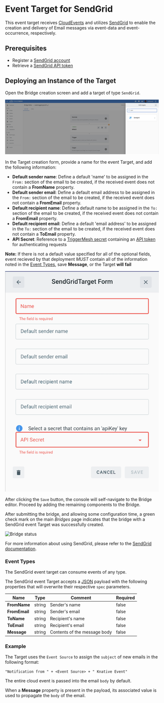 # Event Target for SendGrid

This event target receives [CloudEvents][ce] and utilizes [SendGrid][sg] to enable the creation and delivery of Email messages via event-data and event-occurrence, respectively.

## Prerequisites

* Register a [SendGrid account][sgSU]
* Retrieve a [SendGrid API token][api]

## Deploying an Instance of the Target

Open the Bridge creation screen and add a target of type `SendGrid`.

![Adding a SendGrid target](../images/sendgrid-target/create-bridge-1.png)

In the Target creation form, provide a name for the event Target, and add the following information:

* **Default sender name**: Define a default 'name' to be assigned in the `From:` section of the email to be created, if the received event does not contain a **FromName** property.
* **Default sender email**: Define a default email address to be assigned in the `From:` section of the email to be created, if the received event does not contain a **FromEmail** property.
* **Default recipient name**: Define a default name to be assigned in the `To:` section of the email to be created, if the received event does not contain a **FromEmail** property.
* **Default recipient email**: Define a default 'email address' to be assigned in the `To:` section of the email to be created, if the received event does not contain a **ToEmail** property.
* **API Secret**: Reference to a [TriggerMesh secret][tm-secret] containing an [API token][api] for authenticating requests

**Note:** If there is not a default value specified for all of the optional fields, event recieved by that deployment *MUST* contain all of the information noted in the [Event Types](#event-types), save **Message**, or the Target **will** **fail**

![SendgridTarget form](../images/sendgrid-target/create-bridge-2.png)

After clicking the `Save` button, the console will self-navigate to the Bridge editor. Proceed by adding the remaining components to the Bridge.

After submitting the bridge, and allowing some configuration time, a green check mark on the main _Bridges_ page indicates that the bridge with a SendGrid event Target was successfully created.

![Bridge status](../images/bridge-status-green.png)

For more information about using SendGrid, please refer to the [SendGrid documentation][docs].

### Event Types

The SendGrid event target can consume events of any type.

The SendGrid event Target accepts a [JSON][ce-jsonformat] payload with the following properties that will overwrite their respective `spec` parameters.

| Name  |  Type |  Comment | Required
|---|---|---|---|
| **FromName** | string | Sender's name |false |
| **FromEmail** | string | Sender's email | false |
| **ToName** | string | Recipient's name | false |
| **ToEmail** | string | Recipient's email | false |
| **Message** | string | Contents of the message body | false |

### Example

The Target uses the `Event Source` to assign the `subject` of new emails in the following format:

```
"Notification from " + <Event Source> + " Knative Event"
```

The entire cloud event is passed into the email `body` by default.

When a **Message** property is present in the payload, its associated value is used to propagate the `body` of the email.

[sgSU]:https://signup.sendgrid.com/
[sg]:https://sendgrid.com/
[api]:https://sendgrid.com/docs/ui/account-and-settings/api-keys/

[ce]: https://cloudevents.io/
[ce-jsonformat]: https://github.com/cloudevents/spec/blob/v1.0/json-format.md
[tm-secret]:https://docs.triggermesh.io/guides/secrets/
[docs]: https://sendgrid.com/docs/
